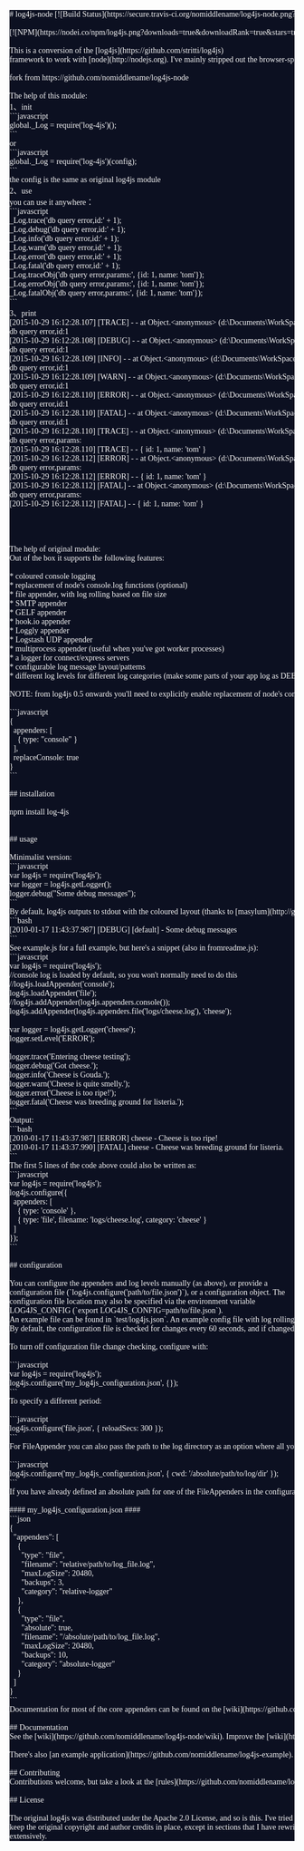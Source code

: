 <pre style="background-color:#0c1021;color:#f8f8f8;font-family:'Consolas';font-size:10.5pt;"># log4js-node [![Build Status](https://secure.travis-ci.org/nomiddlename/log4js-node.png?branch=master)](http://travis-ci.org/nomiddlename/log4js-node)

[![NPM](https://nodei.co/npm/log4js.png?downloads=true&amp;downloadRank=true&amp;stars=true)](https://nodei.co/npm/log4js/)

This is a conversion of the [log4js](https://github.com/stritti/log4js)
framework to work with [node](http://nodejs.org). I've mainly stripped out the browser-specific code and tidied up some of the javascript. 

fork from https://github.com/nomiddlename/log4js-node

The help of this module:
1<span style="font-family:'宋体';">、</span>init
```javascript
global._Log = require('log-4js')();
```
or
```javascript
global._Log = require('log-4js')(config);
```
the config is the same as original log4js module
2<span style="font-family:'宋体';">、</span>use
you can use it anywhere<span style="font-family:'宋体';">：
</span>```javascript
_Log.trace('db query error,id:' + 1);
_Log.debug('db query error,id:' + 1);
_Log.info('db query error,id:' + 1);
_Log.warn('db query error,id:' + 1);
_Log.error('db query error,id:' + 1);
_Log.fatal('db query error,id:' + 1);
_Log.traceObj('db query error,params:', {id: 1, name: 'tom'});
_Log.errorObj('db query error,params:', {id: 1, name: 'tom'});
_Log.fatalObj('db query error,params:', {id: 1, name: 'tom'});
```
3<span style="font-family:'宋体';">、</span>print
[2015-10-29 16:12:28.107] [TRACE] - - at Object.&lt;anonymous&gt; (d:\Documents\WorkSpace\fps\test\test.js:7:6)
db query error,id:1
[2015-10-29 16:12:28.108] [DEBUG] - - at Object.&lt;anonymous&gt; (d:\Documents\WorkSpace\fps\test\test.js:8:6)
db query error,id:1
[2015-10-29 16:12:28.109] [INFO] - - at Object.&lt;anonymous&gt; (d:\Documents\WorkSpace\fps\test\test.js:9:6)
db query error,id:1
[2015-10-29 16:12:28.109] [WARN] - - at Object.&lt;anonymous&gt; (d:\Documents\WorkSpace\fps\test\test.js:10:6)
db query error,id:1
[2015-10-29 16:12:28.110] [ERROR] - - at Object.&lt;anonymous&gt; (d:\Documents\WorkSpace\fps\test\test.js:11:6)
db query error,id:1 
[2015-10-29 16:12:28.110] [FATAL] - - at Object.&lt;anonymous&gt; (d:\Documents\WorkSpace\fps\test\test.js:12:6)
db query error,id:1
[2015-10-29 16:12:28.110] [TRACE] - - at Object.&lt;anonymous&gt; (d:\Documents\WorkSpace\fps\test\test.js:13:6)
db query error,params:
[2015-10-29 16:12:28.110] [TRACE] - - { id: 1, name: 'tom' }
[2015-10-29 16:12:28.112] [ERROR] - - at Object.&lt;anonymous&gt; (d:\Documents\WorkSpace\fps\test\test.js:14:6)
db query error,params:
[2015-10-29 16:12:28.112] [ERROR] - - { id: 1, name: 'tom' }
[2015-10-29 16:12:28.112] [FATAL] - - at Object.&lt;anonymous&gt; (d:\Documents\WorkSpace\fps\test\test.js:15:6)
db query error,params:
[2015-10-29 16:12:28.112] [FATAL] - - { id: 1, name: 'tom' }




The help of original module:
Out of the box it supports the following features:

* coloured console logging
* replacement of node's console.log functions (optional)
* file appender, with log rolling based on file size
* SMTP appender
* GELF appender
* hook.io appender
* Loggly appender
* Logstash UDP appender
* multiprocess appender (useful when you've got worker processes)
* a logger for connect/express servers
* configurable log message layout/patterns
* different log levels for different log categories (make some parts of your app log as DEBUG, others only ERRORS, etc.)

NOTE: from log4js 0.5 onwards you'll need to explicitly enable replacement of node's console.log functions. Do this either by calling `log4js.replaceConsole()` or configuring with an object or json file like this:

```javascript
{
  appenders: [
    { type: &quot;console&quot; }
  ],
  replaceConsole: true
}
```

## installation

npm install log-4js


## usage

Minimalist version:
```javascript
var log4js = require('log4js');
var logger = log4js.getLogger();
logger.debug(&quot;Some debug messages&quot;);
```
By default, log4js outputs to stdout with the coloured layout (thanks to [masylum](http://github.com/masylum)), so for the above you would see:
```bash
[2010-01-17 11:43:37.987] [DEBUG] [default] - Some debug messages
```
See example.js for a full example, but here's a snippet (also in fromreadme.js):
```javascript
var log4js = require('log4js'); 
//console log is loaded by default, so you won't normally need to do this
//log4js.loadAppender('console');
log4js.loadAppender('file');
//log4js.addAppender(log4js.appenders.console());
log4js.addAppender(log4js.appenders.file('logs/cheese.log'), 'cheese');

var logger = log4js.getLogger('cheese');
logger.setLevel('ERROR');

logger.trace('Entering cheese testing');
logger.debug('Got cheese.');
logger.info('Cheese is Gouda.');
logger.warn('Cheese is quite smelly.');
logger.error('Cheese is too ripe!');
logger.fatal('Cheese was breeding ground for listeria.');
```
Output:
```bash
[2010-01-17 11:43:37.987] [ERROR] cheese - Cheese is too ripe!
[2010-01-17 11:43:37.990] [FATAL] cheese - Cheese was breeding ground for listeria.
```    
The first 5 lines of the code above could also be written as:
```javascript
var log4js = require('log4js');
log4js.configure({
  appenders: [
    { type: 'console' },
    { type: 'file', filename: 'logs/cheese.log', category: 'cheese' }
  ]
});
```

## configuration

You can configure the appenders and log levels manually (as above), or provide a
configuration file (`log4js.configure('path/to/file.json')`), or a configuration object. The 
configuration file location may also be specified via the environment variable 
LOG4JS_CONFIG (`export LOG4JS_CONFIG=path/to/file.json`). 
An example file can be found in `test/log4js.json`. An example config file with log rolling is in `test/with-log-rolling.json`.
By default, the configuration file is checked for changes every 60 seconds, and if changed, reloaded. This allows changes to logging levels to occur without restarting the application.

To turn off configuration file change checking, configure with:

```javascript
var log4js = require('log4js');
log4js.configure('my_log4js_configuration.json', {});
```
To specify a different period:

```javascript
log4js.configure('file.json', { reloadSecs: 300 });
```
For FileAppender you can also pass the path to the log directory as an option where all your log files would be stored.

```javascript
log4js.configure('my_log4js_configuration.json', { cwd: '/absolute/path/to/log/dir' });
```
If you have already defined an absolute path for one of the FileAppenders in the configuration file, you could add a &quot;absolute&quot;: true to the particular FileAppender to override the cwd option passed. Here is an example configuration file:

#### my_log4js_configuration.json ####
```json
{
  &quot;appenders&quot;: [
    {
      &quot;type&quot;: &quot;file&quot;,
      &quot;filename&quot;: &quot;relative/path/to/log_file.log&quot;,
      &quot;maxLogSize&quot;: 20480,
      &quot;backups&quot;: 3,
      &quot;category&quot;: &quot;relative-logger&quot;
    },
    {
      &quot;type&quot;: &quot;file&quot;,
      &quot;absolute&quot;: true,
      &quot;filename&quot;: &quot;/absolute/path/to/log_file.log&quot;,
      &quot;maxLogSize&quot;: 20480,
      &quot;backups&quot;: 10,
      &quot;category&quot;: &quot;absolute-logger&quot;          
    }
  ]
}
```    
Documentation for most of the core appenders can be found on the [wiki](https://github.com/nomiddlename/log4js-node/wiki/Appenders), otherwise take a look at the tests and the examples.

## Documentation
See the [wiki](https://github.com/nomiddlename/log4js-node/wiki). Improve the [wiki](https://github.com/nomiddlename/log4js-node/wiki), please.

There's also [an example application](https://github.com/nomiddlename/log4js-example).

## Contributing
Contributions welcome, but take a look at the [rules](https://github.com/nomiddlename/log4js-node/wiki/Contributing) first.

## License

The original log4js was distributed under the Apache 2.0 License, and so is this. I've tried to
keep the original copyright and author credits in place, except in sections that I have rewritten
extensively.
</pre>
